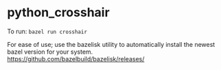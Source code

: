 # python_crosshair
To run:
`bazel run crosshair`

For ease of use; use the bazelisk utility to automatically install the newest bazel version for your system.
https://github.com/bazelbuild/bazelisk/releases/

